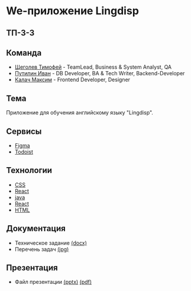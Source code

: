 # We-приложение Lingdisp

## ТП-3-3

## Команда
* [Щеголев Тимофей](https://github.com/alexdokinov) - TeamLead, Business & System Analyst, QA  
* [Путилин Иван](https://github.com/Pipigushkin) - DB Developer, BA & Tech Writer, Backend-Developer
* [Калач Максим](https://github.com/exactly228) -  Frontend Developer, Designer  

## Тема
Приложение для  обучения английскому языку "Lingdisp".

## Сервисы

* [Figma]()
* [Todoist](https://app.todoist.com/app/today)

## Технологии
* [CSS]()
* [React]()
* [java]()
* [React]()
* [HTML]()
## Документация
* Техническое задание [(docx)](https://github.com/exactly228/TP_M_I_T/blob/main/documents/%D0%A2%D0%B5%D1%85%D0%BD%D0%B8%D1%87%D0%B5%D1%81%D0%BA%D0%BE%D0%B5%20%D0%B7%D0%B0%D0%B4%D0%B0%D0%BD%D0%B8%D0%B5_%D0%A2%D0%9F%20(3)%20(2)%20(2).docx)
* Перечень задач [(jpg)](https://github.com/exactly228/TP_M_I_T/blob/main/documents/%D0%BF%D0%B5%D1%80%D0%B5%D1%87%D0%B5%D0%BD%D1%8C%20%D1%82%D1%80%D0%B5%D0%B1%D0%BE%D0%B2%D0%B0%D0%BD%D0%B8%D0%B9.jpg)
## Презентация
* Файл презентации [(pptx)](https://github.com/exactly228/TP_M_I_T/blob/main/documents/Presentation/%D0%A2%D0%9F_LINGDISP.pptx) [(pdf)](https://github.com/exactly228/TP_M_I_T/blob/main/documents/Presentation/%D0%A2%D0%9F_LINGDISP.pdf)
